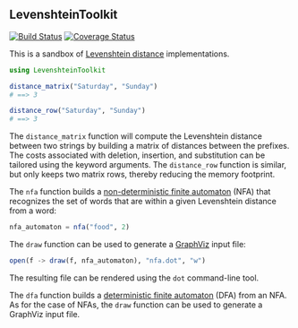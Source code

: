 ## LevenshteinToolkit

[![Build Status](https://travis-ci.com/jlegare/LevenshteinToolkit.svg?branch=master)](https://travis-ci.com/jlegare/LevenshteinToolkit)
[![Coverage Status](https://coveralls.io/repos/github/jlegare/LevenshteinToolkit/badge.svg?branch=master)](https://coveralls.io/github/jlegare/LevenshteinToolkit?branch=master)

This is a sandbox of [Levenshtein distance](https://en.wikipedia.org/wiki/Levenshtein_distance) implementations. 

```julia
using LevenshteinToolkit

distance_matrix("Saturday", "Sunday")
# ==> 3

distance_row("Saturday", "Sunday")
# ==> 3
```

The ``distance_matrix`` function will compute the Levenshtein distance between two strings by building a matrix of distances between the prefixes. The costs associated with deletion, insertion, and substitution can be tailored using the keyword arguments. The ``distance_row`` function is similar, but only keeps two matrix rows, thereby reducing the memory footprint. 

The ``nfa`` function builds a [non-deterministic finite automaton](https://en.wikipedia.org/wiki/Nondeterministic_finite_automaton) (NFA) that recognizes the set of words that are within a given Levenshtein distance from a word:

```julia
nfa_automaton = nfa("food", 2)
```

The ``draw`` function can be used to generate a [GraphViz](https://www.graphviz.org/) input file:

```julia
open(f -> draw(f, nfa_automaton), "nfa.dot", "w")
```
The resulting file can be rendered using the ``dot`` command-line tool.

The ``dfa`` function builds a [deterministic finite automaton](https://en.wikipedia.org/wiki/Deterministic_finite_automaton) (DFA) from an NFA. As for the case of NFAs, the ``draw`` function can be used to generate a GraphViz input file. 

